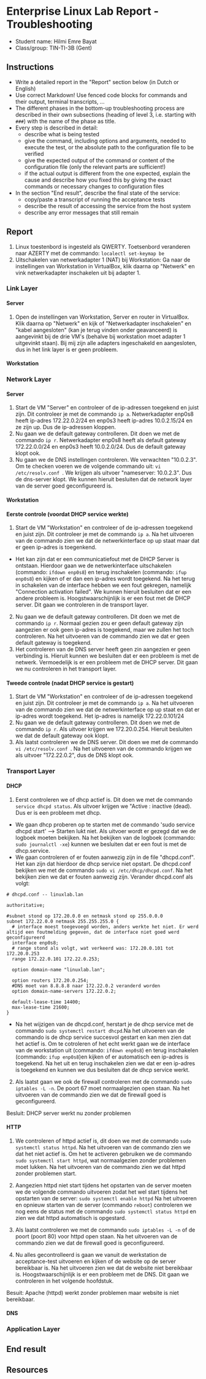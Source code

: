 # Enterprise Linux Lab Report - Troubleshooting

- Student name: Hilmi Emre Bayat
- Class/group: TIN-TI-3B (Gent)

## Instructions

- Write a detailed report in the "Report" section below (in Dutch or English)
- Use correct Markdown! Use fenced code blocks for commands and their output, terminal transcripts, ...
- The different phases in the bottom-up troubleshooting process are described in their own subsections (heading of level 3, i.e. starting with `###`) with the name of the phase as title.
- Every step is described in detail:
    - describe what is being tested
    - give the command, including options and arguments, needed to execute the test, or the absolute path to the configuration file to be verified
    - give the expected output of the command or content of the configuration file (only the relevant parts are sufficient!)
    - if the actual output is different from the one expected, explain the cause and describe how you fixed this by giving the exact commands or necessary changes to configuration files
- In the section "End result", describe the final state of the service:
    - copy/paste a transcript of running the acceptance tests
    - describe the result of accessing the service from the host system
    - describe any error messages that still remain

## Report
1. Linux toestenbord is ingesteld als QWERTY. Toetsenbord veranderen naar AZERTY met de commando:  `localectl set-keymap be`
2. Uitschakelen van netwerkadapter 1 (NAT) bij Workstation: Ga naar de instellingen van Workstation in VirtualBox, klik daarna op "Netwerk" en vink netwerkadapter inschakelen uit bij adapter 1.
### Link Layer
#### Server
1. Open de instellingen van Workstation, Server en router in VirtualBox. Klik daarna op "Netwerk" en kijk of "Netwerkadapter inschakelen" en "kabel aangesloten" (kan je terug vinden onder geavanceerd) is aangevinkt bij de drie VM's (behalve bij workstation moet adapter 1 uitgevinkt staan). Bij mij zijn alle adapters ingeschakeld en aangesloten, dus in het link layer is er geen probleem. 
#### Workstation
### Network Layer
#### Server
1. Start de VM "Server" en controleer of de ip-adressen toegekend en juist zijn. Dit controleer je met de commando `ip a`. Netwerkadapter enp0s8 heeft ip-adres 172.22.0.2/24 en enp0s3 heeft ip-adres 10.0.2.15/24 en ze zijn up. Dus de ip-adressen kloppen.
2. Nu gaan we de default gateway controlleren. Dit doen we met de commando `ip r`. Netwerkadapter enp0s8 heeft als default gateway 172.22.0.0/24 en enp0s3 heeft 10.0.2.0/24. Dus de default gateway klopt ook.
3. Nu gaan we de DNS instellingen controleren. We verwachten "10.0.2.3". Om te checken voeren we de volgende commando uit: `vi /etc/resolv.conf `. We krijgen als uitvoer "nameserver: 10.0.2.3". Dus de dns-server klopt.
We kunnen hieruit besluiten dat de network layer van de server goed geconfigureerd is.
#### Workstation
#### Eerste controle (voordat DHCP service werkte)
1. Start de VM "Workstation" en controleer of de ip-adressen toegekend en juist zijn. Dit controleer je met de commando `ip a`. Na het uitvoeren van de commando zien we dat de netwerkinterface op up staat maar dat er geen ip-adres is toegenkend.
- Het kan zijn dat er een communicatiefout met de DHCP Server is ontstaan. Hierdoor gaan we de netwerkinterface uitschakelen (commando: `ifdown enp0s8`) en terug inschakelen (commando: `ifup enp0s8`) en kijken of er dan een ip-adres wordt toegekend. Na het terug in schakelen van de interface hebben we een fout gekregen, namelijk "Connection activation failed". We kunnen hieruit besluiten dat er een andere probleem is. Hoogstwaarschijnlijk is er een fout met de DHCP server. Dit gaan we controleren in de transport layer.
2. Nu gaan we de default gateway controlleren. Dit doen we met de commando `ip r`. Normaal gezien zou er geen default gateway zijn aangezien er ook geen ip-adres is toegekend, maar we zullen het toch controleren. Na het uitvoeren van de commando zien we dat er geen default gateway is toegekend.
3. Het controleren van de DNS server heeft geen zin aangezien er geen verbinding is.
Hieruit kunnen we besluiten dat er een probleem is met de netwerk. Vermoedelijk is er een probleem met de DHCP server. Dit gaan we nu controleren in het transport layer.
#### Tweede controle (nadat DHCP service is gestart)
1. Start de VM "Workstation" en controleer of de ip-adressen toegekend en juist zijn. Dit controleer je met de commando `ip a`. Na het uitvoeren van de commando zien we dat de netwerkinterface op up staat en dat er ip-adres wordt toegekend. Het ip-adres is namelijk 172.22.0.101/24
2. Nu gaan we de default gateway controlleren. Dit doen we met de commando `ip r`. Als uitvoer krijgen we 172.20.0.254. Hieruit besluiten we dat de default gateway ook klopt.
3. Als laatst controleren we de DNS server. Dit doen we met de commando `vi /etc/resolv.conf `. Na het uitvoeren van de commando krijgen we als uitvoer "172.22.0.2", dus de DNS klopt ook.
### Transport Layer
#### DHCP
1. Eerst controleren we of dhcp actief is. Dit doen we met de commando `service dhcpd status`.  Als uitvoer krijgen we "Active : inactive (dead). Dus er is een probleem met dhcp.
- We gaan dhcp proberen op te starten met de commando 'sudo service dhcpd start' --> Starten lukt niet. Als uitvoer wordt er gezegd dat we de logboek moeten bekijken. Na het bekijken van de logboek (commando: `sudo journalctl -xe`) kunnen we besluiten dat er een fout is met de dhcp.service.
- We gaan controleren of er fouten aanwezig zijn in de file "dhcpd.conf". Het kan zijn dat hierdoor de dhcp service niet opstart. De dhcpd.conf bekijken we met de commando `sudo vi /etc/dhcp/dhcpd.conf`. Na het bekijken zien we dat er fouten aanwezig zijn. Verander dhcpd.conf als volgt:
```
# dhcpd.conf -- linuxlab.lan

authoritative;

#subnet stond op 172.20.0.0 en netmask stond op 255.0.0.0
subnet 172.22.0.0 netmask 255.255.255.0 {
  # interface moest toegevoegd worden, anders werkte het niet. Er werd altijd een foutmelding gegeven, dat de interface niet goed werd geconfigureerd
  interface enp0s8;
  # range stond als volgt, wat verkeerd was: 172.20.0.101 tot 172.20.0.253
  range 172.22.0.101 172.22.0.253;

  option domain-name "linuxlab.lan";
  
  option routers 172.20.0.254;
  #DNS moet van 8.8.8.8 naar 172.22.0.2 veranderd worden
  option domain-name-servers 172.22.0.2;

  default-lease-time 14400;
  max-lease-time 21600;
}

```
- Na het wijzigen van de dhcpd.conf, herstart je de dhcp service met de commando `sudo systemctl restart dhcpd`.Na het uitvoeren van de commando is de dhcp service succesvol gestart en kan men zien dat het actief is. Om te cotroleren of het echt werkt gaan we de interface van de workstation uit (commando: `ifdown enp0s8`) en terug inschakelen (commando: `ifup enp0s8`)en kijken of er automatisch een ip-adres is toegekend. Na het uit en terug inschakelen zien we dat er een ip-adres is toegekend en kunnen we dus besluiten dat de dhcp service werkt.

2. Als laatst gaan we ook de firewall controleren met de commando `sudo iptables -L -n`. De poort 67 moet normaalgezien open staan. Na het uitvoeren van de commando zien we dat de firewall goed is geconfigureerd.

Besluit: DHCP server werkt nu zonder problemen
#### HTTP
1. We controleren of httpd actief is, dit doen we met de commando `sudo systemctl status httpd`. Na het uitvoeren van de commando zien we dat het niet actief is. Om het te activeren gebruiken we de commando `sudo systemctl start httpd`, wat normaalgezien zonder problemen moet lukken. Na het uitvoeren van de commando zien we dat httpd zonder problemen start. 
2. Aangezien httpd niet start tijdens het opstarten van de server moeten we de volgende commando uitvoeren zodat het wel start tijdens het opstarten van de server: `sudo systemctl enable httpd` Na het uitvoeren en opnieuw starten van de server (commando `reboot`) controleren we nog eens de status met de commando `sudo systemctl status httpd` en zien we dat httpd automatisch is opgestard.
3. Als laatst controleren we met de commando  `sudo iptables -L -n`  of de poort (poort 80) voor httpd open staan. Na het uitvoeren van de commando zien we dat de firewall goed is geconfigureerd. 

4. Nu alles gecontrolleerd is gaan we vanuit de werkstation de acceptance-test uitvoeren en kijken of de website op de server bereikbaar is. Na het uitvoeren zien we dat de website niet bereikbaar is. Hoogstwaarschijnlijk is er een probleem met de DNS. Dit gaan we controleren in het volgende hoofdstuk.

Besuit: Apache (httpd) werkt zonder problemen maar website is niet bereikbaar.

#### DNS




### Application Layer
## End result

## Resources

